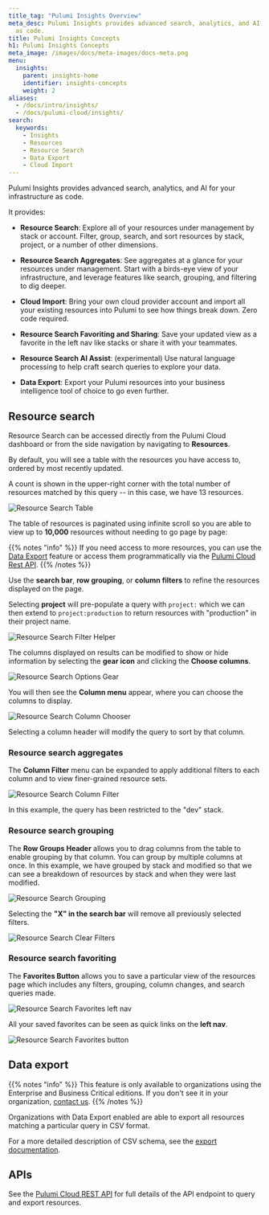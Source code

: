 ```yaml
---
title_tag: "Pulumi Insights Overview"
meta_desc: Pulumi Insights provides advanced search, analytics, and AI for your infrastructure
  as code.
title: Pulumi Insights Concepts
h1: Pulumi Insights Concepts
meta_image: /images/docs/meta-images/docs-meta.png
menu:
  insights:
    parent: insights-home
    identifier: insights-concepts
    weight: 2
aliases:
  - /docs/intro/insights/
  - /docs/pulumi-cloud/insights/
search:
  keywords:
    - Insights
    - Resources
    - Resource Search
    - Data Export
    - Cloud Import
---
```


Pulumi Insights provides advanced search, analytics, and AI for your infrastructure as code.

It provides:

- **Resource Search**: Explore all of your resources under management by stack or account.
  Filter, group, search, and sort resources by stack, project, or a number of other dimensions.

- **Resource Search Aggregates**: See aggregates at a glance for your resources under management.
  Start with a birds-eye view of your infrastructure, and leverage features like search, grouping, and filtering to dig deeper.

- **Cloud Import**: Bring your own cloud provider account and import all your existing resources into Pulumi to see how things break down. Zero code required.

- **Resource Search Favoriting and Sharing**: Save your updated view as a favorite in the left nav like stacks or share it with your teammates.

- **Resource Search AI Assist**: (experimental) Use natural language processing to help craft search queries to explore your data.

- **Data Export**: Export your Pulumi resources into your business intelligence tool of choice to go even further.

## Resource search

Resource Search can be accessed directly from the Pulumi Cloud dashboard or from the side navigation by navigating to **Resources**.

By default, you will see a table with the resources you have access to, ordered by most recently updated.

A count is shown in the upper-right corner with the total number of resources matched by this query -- in this case, we have 13 resources.

![Resource Search Table](/docs/insights/assets/search-table-v2.png)

The table of resources is paginated using infinite scroll so you are able to view up to **10,000** resources without needing to go page by page:

{{% notes "info" %}}
If you need access to more resources, you can use the [Data Export](/docs/insights/export/) feature or access them programmatically via the [Pulumi Cloud Rest API](/docs/pulumi-cloud/cloud-rest-api#resource-search).
{{% /notes %}}

Use the **search bar**, **row grouping**, or **column filters** to refine the resources displayed on the page.

Selecting **project** will pre-populate a query with `project:` which we can then extend to `project:production` to return resources with "production" in their project name.

![Resource Search Filter Helper](/docs/insights/assets/search-filter-helper.png)

The columns displayed on results can be modified to show or hide information by selecting the **gear icon** and clicking the **Choose columns**.

![Resource Search Options Gear](/docs/insights/assets/gear-icon-dropdown.png)

You will then see the **Column menu** appear, where you can choose the columns to display.

![Resource Search Column Chooser](/docs/insights/assets/column-chooser.png)

Selecting a column header will modify the query to sort by that column.

### Resource search aggregates

The **Column Filter** menu can be expanded to apply additional filters to each column and to view finer-grained resource sets.

![Resource Search Column Filter](/docs/insights/assets/column-filter.png)

In this example, the query has been restricted to the "dev" stack.

### Resource search grouping

The **Row Groups Header** allows you to drag columns from the table to enable grouping by that column. You can group by multiple columns at once. In this example, we have grouped by stack and modified so that we can see a breakdown of resources by stack and when they were last modified.

![Resource Search Grouping](/docs/insights/assets/resource-search-grouping.png)

Selecting the **"X" in the search bar** will remove all previously selected filters.

![Resource Search Clear Filters](/docs/insights/assets/clear-search.png)

### Resource search favoriting

The **Favorites Button** allows you to save a particular view of the resources page which includes any filters, grouping, column changes, and search queries made.

![Resource Search Favorites left nav](/docs/insights/assets/favorites-left-nav.png)

All your saved favorites can be seen as quick links on the **left nav**.

![Resource Search Favorites button](/docs/insights/assets/favorites-button.png)

## Data export

{{% notes "info" %}}
This feature is only available to organizations using the Enterprise and Business Critical editions.
If you don't see it in your organization, [contact us](/contact?form=sales).
{{% /notes %}}

Organizations with Data Export enabled are able to export all resources matching a particular query in CSV format.

For a more detailed description of CSV schema, see the [export documentation](/docs/insights/export/).

## APIs

See the [Pulumi Cloud REST API](/docs/pulumi-cloud/cloud-rest-api#resource-search) for full details of the API endpoint to query and export resources.
